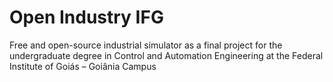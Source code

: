 # Open Industry IFG

Free and open-source industrial simulator as a final project for the undergraduate degree in Control and Automation Engineering at the Federal Institute of Goiás – Goiânia Campus
